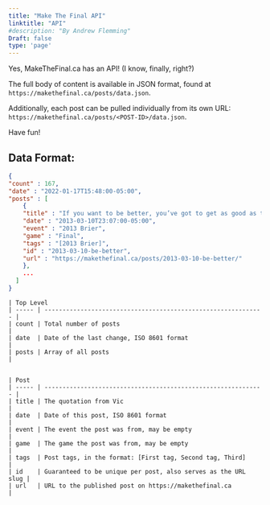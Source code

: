 ```yaml
---
title: "Make The Final API"
linktitle: "API"
#description: "By Andrew Flemming"
Draft: false
type: 'page'
---
```


Yes, MakeTheFinal.ca has an API! (I know, finally, right?) 

The full body of content is available in JSON format, found at `https://makethefinal.ca/posts/data.json`.

Additionally, each post can be pulled individually from its own URL: `https://makethefinal.ca/posts/<POST-ID>/data.json`.

Have fun!

## Data Format:

```json
{
"count" : 167,
"date" : "2022-01-17T15:48:00-05:00",
"posts" : [
	{
    "title" : "If you want to be better, you’ve got to get as good as they are",
    "date" : "2013-03-10T23:07:00-05:00",
    "event" : "2013 Brier",
    "game" : "Final",
    "tags" : "[2013 Brier]",
    "id" : "2013-03-10-be-better",
    "url" : "https://makethefinal.ca/posts/2013-03-10-be-better/"
	},
    ...
  ]
}
```

```
| Top Level
| ----- | ------------------------------------------------------------- |
| count | Total number of posts                                         |
| date  | Date of the last change, ISO 8601 format                      |
| posts | Array of all posts                                            |


| Post
| ----- | ------------------------------------------------------------- |
| title | The quotation from Vic                                        |
| date  | Date of this post, ISO 8601 format                            |
| event | The event the post was from, may be empty                     |
| game  | The game the post was from, may be empty                      |
| tags  | Post tags, in the format: [First tag, Second tag, Third]      |
| id    | Guaranteed to be unique per post, also serves as the URL slug |
| url   | URL to the published post on https://makethefinal.ca               |
```